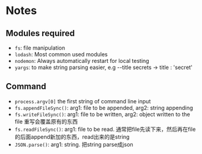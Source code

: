 # Notes 

## Modules required

- `fs`: file manipulation
- `lodash`: Most common used modules
- `nodemon`: Always automatically restart for local testing
- `yargs`: to make string parsing easier, e.g --title secrets -> title : 'secret'

## Command

- `process.argv[0]` the first string of command line input
- `fs.appendFileSync()`: arg1: file to be appended, arg2: string appending
- `fs.writeFileSync()`: arg1: file to be written, arg2: object written to the file 重写会覆盖原有的东西
- `fs.readFileSync()`: arg1: file to be read. 通常把file先读下来，然后再在file的后面append新加的东西，read出来的是string
- `JSON.parse()`: arg1: string. 把string parse成json
